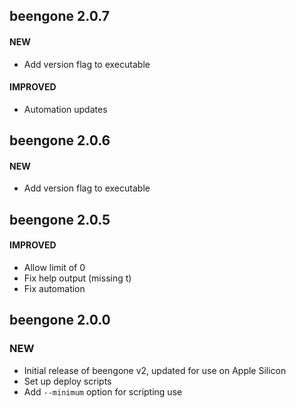 ## beengone 2.0.7

#### NEW

- Add version flag to executable

#### IMPROVED

- Automation updates

## beengone 2.0.6

#### NEW

- Add version flag to executable

## beengone 2.0.5

#### IMPROVED

- Allow limit of 0
- Fix help output (missing t)
- Fix automation

## beengone 2.0.0

### NEW

- Initial release of beengone v2, updated for use on Apple Silicon
- Set up deploy scripts
- Add `--minimum` option for scripting use
